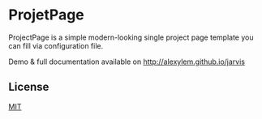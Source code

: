 # ProjetPage
ProjectPage is a simple modern-looking single project page template you can fill via configuration file.

Demo & full documentation available on http://alexylem.github.io/jarvis

## License

[MIT](https://github.com/alexylem/jarvis/blob/master/LICENSE.md)
